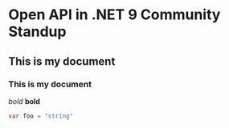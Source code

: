 # Open API in .NET 9 Community Standup

## This is my document
### This is my document

*bold* **bold**

```csharp
var foo = "string"
```